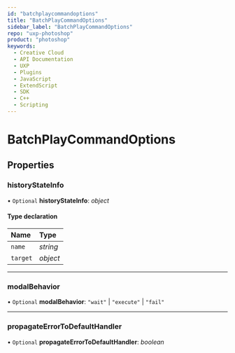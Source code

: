 ```yaml
---
id: "batchplaycommandoptions"
title: "BatchPlayCommandOptions"
sidebar_label: "BatchPlayCommandOptions"
repo: "uxp-photoshop"
product: "photoshop"
keywords:
  - Creative Cloud
  - API Documentation
  - UXP
  - Plugins
  - JavaScript
  - ExtendScript
  - SDK
  - C++
  - Scripting
---
```


# BatchPlayCommandOptions

## Properties

### historyStateInfo

• `Optional` **historyStateInfo**: *object*

#### Type declaration

| Name | Type |
| :------ | :------ |
| `name` | *string* |
| `target` | *object* |

___

### modalBehavior

• `Optional` **modalBehavior**: ``"wait"`` \| ``"execute"`` \| ``"fail"``

___

### propagateErrorToDefaultHandler

• `Optional` **propagateErrorToDefaultHandler**: *boolean*
